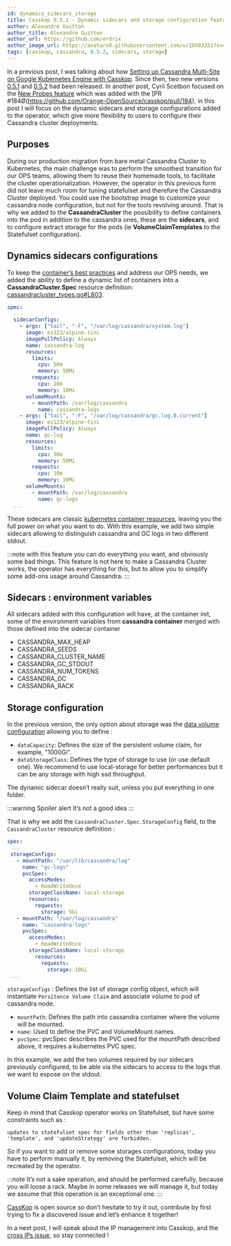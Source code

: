 ```yaml
---
id: dynamics_sidecars_storage
title: Casskop 0.5.1 - Dynamic sidecars and storage configuration feature
author: Alexandre Guitton
author_title: Alexandre Guitton
author_url: https://github.com/erdrix
author_image_url: https://avatars0.githubusercontent.com/u/10503351?s=460&u=ea08d802388c79c17655c314296be58814391572&v=4
tags: [casskop, cassandra, 0.5.2, sidecars, storage]
---
```



In a previous post, I was talking about how [Setting up Cassandra Multi-Site on Google Kubernetes Engine with Casskop](/casskop/blog/2020/01/15/multicasskop_gke).
Since then, two new versions [0.5.1](https://github.com/Orange-OpenSource/casskop/releases/tag/v0.5.1-release) and [0.5.2](https://github.com/Orange-OpenSource/casskop/releases/tag/v0.5.2-release) had been released.
In another post, Cyril Scetbon focused on the [New Probes feature](https://medium.com/@cscetbon/new-probes-in-casskop-0-5-1-bfd1d6547967) which was added with the [PR #184Ø(https://github.com/Orange-OpenSource/casskop/pull/184), in this post I will focus on the dynamic sidecars and storage configurations added to the operator, which give more flexibility to users to configure their Cassandra cluster deployments.

## Purposes

During our production migration from bare metal Cassandra Cluster to Kubernetes, the main challenge was to perform the smoothest transition for our OPS teams, allowing them to reuse their homemade tools, to facilitate the cluster operationalization. 
However, the operator in this previous form did not leave much room for tuning statefulset and therefore the Cassandra Cluster deployed. 
You could use the bootstrap image to customize your cassandra node configuration, but not for the tools revolving around. 
That is why we added to the **CassandraCluster** the possibility to define containers into the pod in addition to the cassandra ones, these are the **sidecars**, and to configure extract storage for the pods (ie **VolumeClaimTemplates** to the Statefulset configuration).

## Dynamics sidecars configurations

To keep the [container’s best practices](https://cloud.google.com/blog/products/gcp/7-best-practices-for-building-containers) and address our OPS needs, we added the ability to define a dynamic list of containers into a **CassandraCluster.Spec** resource definition: [cassandracluster_types.go#L803](https://github.com/Orange-OpenSource/casskop/blob/master/pkg/apis/db/v1alpha1/cassandracluster_types.go#L803).

```yaml 
spec:
  ...
  sidecarConfigs:
    - args: ["tail", "-F", "/var/log/cassandra/system.log"]
      image: ez123/alpine-tini
      imagePullPolicy: Always
      name: cassandra-log
      resources:
        limits:
          cpu: 50m
          memory: 50Mi
        requests:
          cpu: 10m
          memory: 10Mi
      volumeMounts:
        - mountPath: /var/log/cassandra
          name: cassandra-logs
    - args: ["tail", "-F", "/var/log/cassandra/gc.log.0.current"]
      image: ez123/alpine-tini
      imagePullPolicy: Always
      name: gc-log
      resources:
        limits:
          cpu: 50m
          memory: 50Mi
        requests:
          cpu: 10m
          memory: 10Mi
      volumeMounts:
        - mountPath: /var/log/cassandra
          name: gc-logs
  ...
```

These sidecars are classic [kubernetes container resources](https://godoc.org/k8s.io/api/core/v1#Container), leaving you the full power on what you want to do. 
With this example, we add two simple sidecars allowing to distinguish cassandra and GC logs in two different stdout.

:::note
with this feature you can do everything you want, and obviously some bad things. This feature is not here to make a Cassandra Cluster works, the operator has everything for this, but to allow you to simplify some add-ons usage around Cassandra.
:::

## Sidecars : environment variables

All sidecars added with this configuration will have, at the container init, some of the environment variables from **cassandra container** merged with those defined into the sidecar container

- CASSANDRA_MAX_HEAP
- CASSANDRA_SEEDS
- CASSANDRA_CLUSTER_NAME
- CASSANDRA_GC_STDOUT
- CASSANDRA_NUM_TOKENS
- CASSANDRA_DC
- CASSANDRA_RACK

## Storage configuration

In the previous version, the only option about storage was the [data volume configuration](/casskop/docs/3_configuration_deployment/3_storage) allowing you to define :

- `dataCapacity`: Defines the size of the persistent volume claim, for example, "1000Gi".
- `dataStorageClass`: Defines the type of storage to use (or use default one). We recommend to use local-storage for better performances but it can be any storage with high ssd throughput.

The dynamic sidecar doesn’t really suit, unless you put everything in one folder.

:::warning Spoiler alert
It’s not a good idea
:::

That is why we add the `CassandraCluster.Spec.StorageConfig` field, to the `CassandraCluster` resource definition :

```yaml
spec:
 ...
 storageConfigs:
   - mountPath: "/var/lib/cassandra/log"
     name: "gc-logs"
     pvcSpec:
       accessModes:
         - ReadWriteOnce
       storageClassName: local-storage
       resources:
         requests:
           storage: 5Gi
   - mountPath: "/var/log/cassandra"
     name: "cassandra-logs"
     pvcSpec:
       accessModes:
         - ReadWriteOnce
       storageClassName: local-storage
         resources:
           requests:
             storage: 10Gi
 ...
```

`storageConfigs` : Defines the list of storage config object, which will instantiate `Persitence Volume Claim` and associate volume to pod of cassandra node.

- `mountPath`: Defines the path into cassandra container where the volume will be mounted.
- `name`: Used to define the PVC and VolumeMount names.
- `pvcSpec`: pvcSpec describes the PVC used for the mountPath described above, it requires a kubernetes PVC spec.

In this example, we add the two volumes required by our sidecars previously configured, to be able via the sidecars to access to the logs that we want to expose on the stdout.

## Volume Claim Template and statefulset

Keep in mind that Casskop operator works on Statefulset, but have some constraints such as :

```log
updates to statefulset spec for fields other than 'replicas', 'template', and 'updateStrategy' are forbidden.
```

So if you want to add or remove some storages configurations, today you have to perform manually it, by removing the Statefulset, which will be recreated by the operator.

:::note
It’s not a sake operation, and should be performed carefully, because you will loose a rack. Maybe in some releases we will manage it, but today we assume that this operation is an exceptional one.
:::

[CassKop](https://github.com/Orange-OpenSource/casskop) is open source so don’t hesitate to try it out, contribute by first trying to fix a discovered issue and let’s enhance it together!

In a next post, I will speak about the IP management into Casskop, and the [cross IPs issue](https://github.com/Orange-OpenSource/casskop/issues/170), so stay connected !